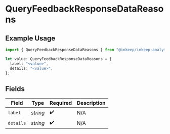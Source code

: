 # QueryFeedbackResponseDataReasons

## Example Usage

```typescript
import { QueryFeedbackResponseDataReasons } from "@inkeep/inkeep-analytics/models/components";

let value: QueryFeedbackResponseDataReasons = {
  label: "<value>",
  details: "<value>",
};
```

## Fields

| Field              | Type               | Required           | Description        |
| ------------------ | ------------------ | ------------------ | ------------------ |
| `label`            | *string*           | :heavy_check_mark: | N/A                |
| `details`          | *string*           | :heavy_check_mark: | N/A                |